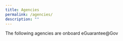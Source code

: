 ```yaml
---
title: Agencies
permalink: /agencies/
description: ""
---
```



The following agencies are onboard eGuarantee@Gov